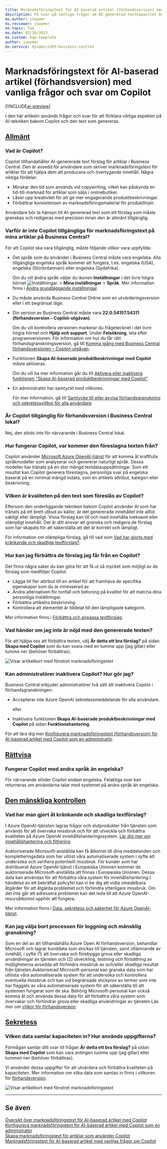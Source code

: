 ```yaml
---
title: Marknadsföringstext för AI-baserad artikel (förhandsversion) med vanliga frågor och svar om Copilot
description: Få svar på vanliga frågor om AI-genererad textkapacitet med Copilot.
ms.author: jswymer
ms.reviewer: jswymer
ms.topic: faq
ms.date: 03/16/2023
ms.custom: bap-template
author: jswymer
ms.service: dynamics365-business-central
---
```


# Marknadsföringstext för AI-baserad artikel (förhandsversion) med vanliga frågor och svar om Copilot

[!INCLUDE[ai-preview](includes/ai-preview.md)]

I den här artikeln används frågor och svar för att förklara viktiga aspekter på AI-tekniken bakom Copilot och den text som genereras.

## [Allmänt](#tab/general)

### Vad är Copilot?

Copilot tillhandahåller AI-genererade text förslag för artiklar i Business Central. Den är avsedd för användare som skriver marknadsföringstext för artiklar för att hjälpa dem att producera och övertygande innehåll. Några viktiga fördelar:

- Minskar den tid som används vid copywriting, vilket kan påskynda en tid-till-marknad för artiklar som säljs i onlinebutiker.
- Låser upp kreativitet för att ge mer engagerande produktbeskrivningar.
- Förbättrar konsistensen av marknadsföringsmaterial för produktlinjer.

Användare bör ta hänsyn till AI-genererad text som ett förslag som måste granskas och redigeras med precision innan den är allmänt tillgänglig.

### Varför är inte Copilot tillgängliga för marknadsföringstext på mina artiklar på Business Central?

För att Copilot ska vara tillgänglig, måste följande villkor vara uppfyllda:

- Det språk som du använder i Business Central måste vara engelska. Alla tillgängliga engelska språk kommer att fungera, t.ex. engelska (USA), engelska (Storbritannien) eller engelska (Sydafrika).

  Om du vill ändra språk väljer du ikonen **Inställningar** i det övre högra hörnet ![Inställningar.](media/ui-experience/settings_icon_small.png "Inställningsikon för rollcenter") > **Mina inställningar** > **Språk**. Mer information finns i [Ändra grundläggande inställningar](ui-change-basic-settings.md#language).
- Du måste använda Business Central Online som en utvärderingsversion eller i ett begränsat läge.
- Din version av Business Central måste vara **22.0.54157.54311 (förhandsversion – Copilot-utgåvan)**.

   Om du vill kontrollera versionen markerar du frågetecknet i det övre högra hörnet och **Hjälp och support**. Under **Felsökning**, leta efter programversionen. För information om hur du får rätt förhandsgranskningsversion, gå till [Komma igång med Business Central förhandsversionen – Copilot-utgåvan](ai-preview-getstarted.md).
- Funktionen **Skapa AI-baserade produktbeskrivningar med Copilot** måste aktiveras.

   Om du vill ha mer information går du till [Aktivera eller inaktivera funktionen "Skapa AI-baserad produktbeskrivningar med Copilot"](enable-ai.md#enable-or-disable-the-create-ai-powered-product-descriptions-with-copilot-feature).
- En administratör har samtyckt med villkoren.

   För mer information, gå till [Samtycke till eller avvisa förhandsgranskning och sekretessvillkor för alla användare](enable-ai.md#consent-to-or-reject-the-preview-and-privacy-terms-and-conditions-for-all-users).

### Är Copilot tillgänglig för förhandsversion i Business Central lokal?

Nej, den stöds inte för närvarande i Business Central lokal.

### Hur fungerar Copilot, var kommer den föreslagna texten från?

Copilot använder [Microsoft Azure OpenAI-tjänst](/azure/cognitive-services/openai/overview) för att komma åt kraftfulla språkmodeller som analyserar och genererar naturligt språk. Dessa modeller har tränats på en stor mängd textdatauppsättningar. Som ett resultat kan Copilot generera föreslagna, personliga svar på engelska baserat på en minimal mängd indata, som en artikels attribut, kategori eller beskrivning. 

### Vilken är kvaliteten på den text som föreslås av Copilot?

Eftersom den underliggande tekniken bakom Copilot använder AI som har tränats på ett brett utbud av källor, är det genererade innehållet inte alltid sakligt eller lämpligt. Vissa förslag kan till och med innehålla tveksamt eller olämpligt innehåll. Det är ditt ansvar att granska och redigera de förslag som har skapats för att säkerställa att det är korrekt och lämpligt.

För information om olämpliga förslag, gå till vad som [Vad har gjorts med kränkande och skadliga textförslag?](/dynamics365/business-central/ai-faq?&tabs=oversight#whats-done-about-abusive-and-harmful-text-suggestions).

### Hur kan jag förbättra de förslag jag får från en Copilot?

Det finns några saker du kan göra för att få ut så mycket som möjligt av de förslag som medföljer Copilot:

- Lägga till fler attribut till en artikel för att framhäva de specifika egenskaper som du är intresserad av
- Ändra alternativen för tonfall och betoning på kvalitet för att matcha dina personliga inställningar.
- Förbättra artikelns beskrivning
- Kontrollera att elementet är tilldelat till den lämpligaste kategorin.

Mer information finns i [Förbättra och anpassa textförslag](item-marketing-text.md#improve-and-tailor-text-suggestions).

### Vad händer om jag inte är nöjd med den genererade texten?

För att hjälpa oss att förbättra texten, välj **Är detta ett bra förslag?** på sidan **Skapa med Copilot** som du kan svara med en tumme upp (jag gillar) eller tumme ner (behöver förbättras).

![Visar artikelkort med fönstret marknadsföringstext](media/create-with-copilot-window-feedback.png)

### Kan administratörer inaktivera Copilot? Hur gör jag?

Business Central erbjuder administratörer två sätt att inaktivera Copilot i förhandsgranskningen:

- Accepterar inte Azure OpenAI sekretessmeddelande för alla användare.

  eller

- Inaktivera funktionen **Skapa AI-baserade produktbeskrivningar med Copilot** på sidan **Funktionshantering**.

För att lära dig mer [Konfigurera marknadsföringstext (förhandsversion) för AI-baserad artikel med Copilot som en administratör](enable-ai.md).

## [Rättvisa](#tab/fairness)

### Fungerar Copilot med andra språk än engelska?

För närvarande stöder Copilot endast engelska. Felaktiga svar kan returneras om användarna talar med systemet på andra språk än engelska.

## [Den mänskliga kontrollen](#tab/oversight)

### Vad har man gjort åt kränkande och skadliga textförslag?

I Azure OpenAI-tjänsten lagras frågor och slutprodukter från tjänsten som används för att övervaka missbruk och för att utveckla och förbättra kvaliteten på Azure OpenAI innehållshanteringssystem. [Lär dig mer om innehållshantering och filtrering](/azure/cognitive-services/openai/concepts/content-filter).

Auktoriserade Microsoft-anställda kan få åtkomst till dina meddelanden och kompletteringsdata som har utlöst våra automatiserade system i syfte att undersöka och verifiera potentiellt missbruk. För kunder som har distribuerat Azure OpenAI-tjänst i Europeiska Unionen kommer de auktoriserade Microsoft-anställda att finnas i Europeiska Unionen. Dessa data kan användas för att förbättra våra system för innehållshantering.I händelse av ett bekräftat policyfel kan vi be dig att vidta omedelbara åtgärder för att åtgärda problemet och förhindra ytterligare missbruk. Om det inte går att adressera problemet kan det leda till att Azure OpenAI-resursåtkomst upphör att fungera.

Mer information finns i [Data, sekretess och säkerhet för Azure OpenAI-tjänst](/legal/cognitive-services/openai/data-privacy#abuse-and-harmful-content-generation).

### Kan jag välja bort processen för loggning och mänsklig granskning?  

Som en del av att tillhandahålla Azure Open AI förhandsversion, behandlar Microsoft och lagrar kunddata som skickas till tjänsten, samt utlämnande av innehåll, i syfte (1) att övervaka och förebygga grova eller skadliga användningar av tjänsten och (2) utveckling, testning och förbättring av möjligheterna avsedda att förhindra missbruk av och/eller skadliga resultat från tjänsten.Auktoriserad Microsoft-personal kan granska data som har utlösta våra automatiserade system för att undersöka och kontrollera eventuella missbruk och kan vid begränsade stickprov av termer som inte har flaggats av våra automatiserade system för att säkerställa till att systemen fungerar som de ska. Behörig Microsoft-personal kan också komma åt och använda dessa data för att förbättra våra system som övervakar och förhindrar grova eller skadliga användningar av tjänsten.Läs mer om [villkor för förhandsversion](https://dynamics.microsoft.com/legaldocs/supp-dynamics365-preview/)

## [Sekretess](#tab/privacy)

### Vilken data samlar kapaciteten in? Hur används uppgifterna?

Förmågan samlar ditt svar till frågan **Är detta ett bra förslag?** på sidan **Skapa med Copilot** som kan vara antingen tumme upp (jag gillar) eller tummen ner (behöver förbättras).

Vi använder dessa uppgifter för att utvärdera och förbättra kvaliteten på kapaciteten. Mer information om vilka data som samlas in finns i villkoren för [förhandsversion](https://dynamics.microsoft.com/legaldocs/supp-dynamics365-preview/).

![Visar artikelkort med fönstret marknadsföringstext](media/create-with-copilot-window-feedback.png)

---

## Se även

[Översikt över marknadsföringstext för AI-baserad artikel med Copilot](ai-overview.md)  
[Konfigurera marknadsföringstext för AI-baserad artikel med Copilot som en administratör](enable-ai.md)  
[Skapa marknadsföringstext för artiklar som använder Copilot](item-marketing-text.md)  
[Marknadsföringstext för AI-baserad artikel med vanliga frågor om Copilot](ai-faq.md)  